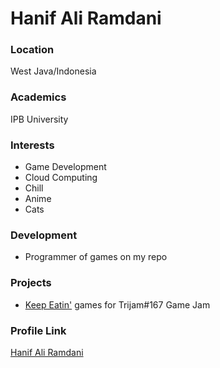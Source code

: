 # Hanif Ali Ramdani

### Location

West Java/Indonesia

### Academics

IPB University

### Interests

- Game Development
- Cloud Computing
- Chill
- Anime
- Cats

### Development

- Programmer of games on my repo

### Projects

- [Keep Eatin'](https://github.com/HijazP/trijam-heightenedsenses) games for Trijam#167 Game Jam

### Profile Link

[Hanif Ali Ramdani](https://github.com/HijazP)
